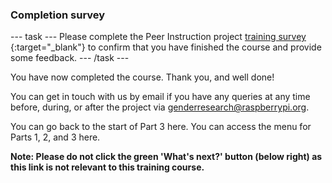 ### Completion survey

--- task ---
Please complete the Peer Instruction project [training survey](https://docs.google.com/forms/d/e/1FAIpQLScVqUr59TCeAwpu6b_Lsn5mlHXD-fCV7tZny4hE_rrRM4yoTA/viewform) {:target="_blank"} to confirm that you have finished the course and provide some feedback.
--- /task ---
  
You have now completed the course. Thank you, and well done!
  
You can get in touch with us by email if you have any queries at any time before, during, or after the project via genderresearch@raspberrypi.org.

You can go back to the start of Part 3 here.
You can access the menu for Parts 1, 2, and 3 here.
  
**Note: Please do not click the green 'What's next?' button (below right) as this link is not relevant to this training course.**

